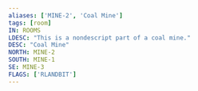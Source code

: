 ```yaml
---
aliases: ['MINE-2', 'Coal Mine']
tags: [room]
IN: ROOMS
LDESC: "This is a nondescript part of a coal mine."
DESC: "Coal Mine"
NORTH: MINE-2
SOUTH: MINE-1
SE: MINE-3
FLAGS: ['RLANDBIT']
---
```

